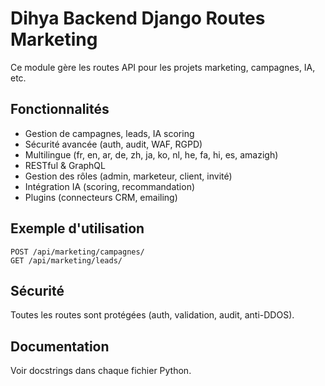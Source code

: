 # Dihya Backend Django Routes Marketing

Ce module gère les routes API pour les projets marketing, campagnes, IA, etc.

## Fonctionnalités
- Gestion de campagnes, leads, IA scoring
- Sécurité avancée (auth, audit, WAF, RGPD)
- Multilingue (fr, en, ar, de, zh, ja, ko, nl, he, fa, hi, es, amazigh)
- RESTful & GraphQL
- Gestion des rôles (admin, marketeur, client, invité)
- Intégration IA (scoring, recommandation)
- Plugins (connecteurs CRM, emailing)

## Exemple d'utilisation
```http
POST /api/marketing/campagnes/
GET /api/marketing/leads/
```

## Sécurité
Toutes les routes sont protégées (auth, validation, audit, anti-DDOS).

## Documentation
Voir docstrings dans chaque fichier Python.
